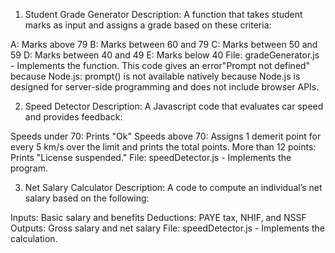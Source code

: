 1. Student Grade Generator
Description:
A function that takes student marks as input and assigns a grade based on these criteria:

A: Marks above 79
B: Marks between 60 and 79
C: Marks between 50 and 59
D: Marks between 40 and 49
E: Marks below 40
File: gradeGenerator.js - Implements the function. This code gives an error"Prompt not defined" because Node.js: prompt() is not available natively because Node.js is designed for server-side programming and does not include browser APIs.

2. Speed Detector
Description:
A Javascript code that evaluates car speed and provides feedback:

Speeds under 70: Prints "Ok"
Speeds above 70: Assigns 1 demerit point for every 5 km/s over the limit and prints the total points.
More than 12 points: Prints "License suspended."
File: speedDetector.js - Implements the program.

3. Net Salary Calculator
Description:
A code to compute an individual’s net salary based on the following:

Inputs: Basic salary and benefits
Deductions: PAYE tax, NHIF, and NSSF
Outputs: Gross salary and net salary
File: speedDetector.js - Implements the calculation.






